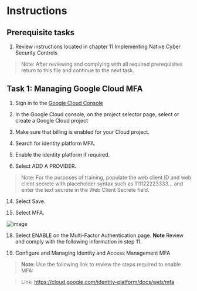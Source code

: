 # Instructions

## Prerequisite tasks

1. Review instructions located in chapter 11 Implementing Native Cyber Security Controls
> Note: After reviewing and complying with all required prerequisites return to this file and continue to the next task.

## Task 1: Managing Google Cloud MFA

1.	Sign in to the [Google Cloud Console](https://console.cloud.google.com/)

3.	In the Google Cloud console, on the project selector page, select or create a Google Cloud project

5.	Make sure that billing is enabled for your Cloud project.

7.	Search for identity platform MFA.

9.	Enable the identity platform if required.

11.	Select ADD A PROVIDER.

>Note: For the purposes of training, populate the web client ID and web client secrete with placeholder syntax such as 111122223333… and enter the text secrete in the Web Client Secrete field.

14.	Select Save.

16.	Select MFA.

![image](https://user-images.githubusercontent.com/61672321/212178858-ba8d227e-0f8d-48d0-9a51-2581ad609f28.png)


18.	Select ENABLE on the Multi-Factor Authentication page.
**Note** Review and comply with the following information in step 11.

11.	Configure and Managing Identity and Access Management MFA
> **Note**: Use the following link to review the steps required to enable MFA:

> Link: https://cloud.google.com/identity-platform/docs/web/mfa
